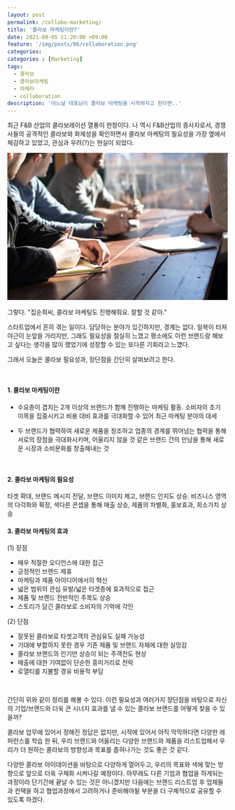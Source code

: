 ```yaml
---
layout: post
permalink: /collabo-marketing/
title: '콜라보 마케팅이란?'
date: 2021-09-05 11:20:00 +09:00
feature: '/img/posts/06/collaboration.png'
categories:
categories : [Marketing]
tags:
  - 콜라보
  - 콜라보마케팅
  - 마케터
  - collaboration
description: '어느날 대표님이 콜라보 마케팅을 시작하자고 한다면..'
---
```


최근 F&B 산업의 콜라보레이션 열풍이 한창이다. 나 역시 F&B산업의 종사자로서, 경쟁사들의 공격적인 콜라보와 화제성을 확인하면서 콜라보 마케팅의 필요성을 가장 옆에서 체감하고 있었고, 관심과 우려(?)는 현실이 되었다.

![이미지1](/img/posts/06/collabo-marketing.jpg)

그렇다.
"집순희씨, 콜라보 마케팅도 진행해줘요. 잘할 것 같아."

스타트업에서 흔히 겪는 일이다. 담당하는 분야가 있긴하지만, 경계는 없다. 일복이 터져 야근이 눈앞을 가리지만, 그래도 필요성을 절실히 느꼈고 평소에도 이런 브랜드랑 해보고 싶다는 생각을 많이 했었기에 성장할 수 있는 또다른 기회라고 느꼈다.

그래서 오늘은 콜라보 필요성과, 장단점을 간단히 살펴보려고 한다.

 <br>

#### 1.	콜라보 마케팅이란
- 수요층이 겹치는 2개 이상의 브랜드가 함께 진행하는 마케팅 활동. 소비자의 초기 이목을 집중시키고 비용 대비 효과를 극대화할 수 있어 최근 마케팅 분야의 대세<br>

- 두 브랜드가 협력하여 새로운 제품을 창조하고 업종의 경계를 뛰어넘는 협력을 통해 서로의 장점을 극대화시키며, 어울리지 않을 것 같은 브랜드 간의 만남을 통해 새로운 시장과 소비문화를 창출해내는 것
<br>

#### 2.	콜라보 마케팅의 필요성
타겟 확대, 브랜드 메시지 전달, 브랜드 이미지 제고, 브랜드 인지도 상승. 비즈니스 영역의 다각화와 확장, 색다른 콘셉을 통해 매출 상승, 제품의 차별화, 홍보효과, 희소가치 상승
<br>

#### 3.	콜라보 마케팅의 효과
(1)	장점
-	매우 적절한 오디언스에 대한 접근
-	긍정적인 브랜드 제휴
-	마케팅과 제품 아이디어에서의 혁신
-	넓은 범위의 관심 유발/넓은 타겟층에 효과적으로 접근
-	제품 및 브랜드 전반적인 주목도 상승
-	스토리가 담긴 콜라보로 소비자의 기억에 각인

(2)	단점
-	잘못된 콜라보로 타겟고객의 관심유도 실패 가능성
-	기대에 부합하지 못한 경우 기존 제품 및 브랜드 자체에 대한 실망감
-	콜라보 브랜드의 인기만 상승이 되는 주객전도 현상
-	매출에 대한 기여없이 단순한 흥미거리로 전락
-	로열티를 지불할 경유 비용적 부담
<br>

간단히 위와 같이 정리를 해볼 수 있다. 이런 필요성과 여러가지 장단점을 바탕으로 자신의 기업/브랜드와 더욱 큰 시너지 효과를 낼 수 있는 콜라보 브랜드를 어떻게 찾을 수 있을까?

콜라보 업무에 있어서 정해진 정답은 없지만, 시작에 있어서 아직 막막하다면 다양한 레퍼런스를 학습 한 뒤, 우리 브랜드와 어울리는 다양한 브랜드와 제품을 리스트업해서 우리가 더 원하는 콜라보의 방향성과 목표를 좁혀나가는 것도 좋은 것 같다.

다양한 콜라보 아이데이션을 바탕으로 다양하게 열어두고, 우리의 목표와 색에 맞는 방향으로 앞으로 더욱 구체화 시켜나갈 예정이다. 아무래도 다른 기업과 협업을 하게되는 과정이라 단기간에 끝날 수 있는 것은 아니겠지만 다음에는 브랜드 리스트업 후 업체들과 컨택을 하고 협업과정에서 고려하거나 준비해야될 부분을 더 구체적으로 공유할 수 있도록 하겠다.
